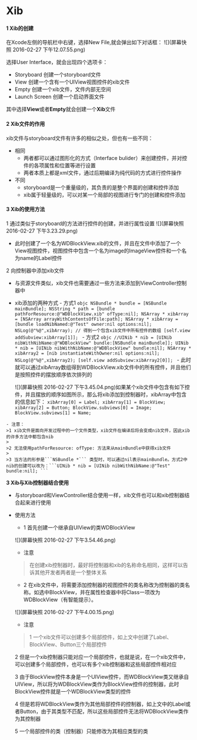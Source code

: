 # Xib
#### 1 Xib的创建
在Xcode左侧的导航栏中右键，选择New File,就会弹出如下对话框：
![](屏幕快照 2016-02-27 下午12.07.55.png)

选择User Interface，就会出现四个选项卡：
- Storyboard 创建一个storyboard文件
- View 创建一个含有一个UIView视图控件的xib文件
- Empty 创建一个xib文件，文件内部无空间
- Launch Screen 创建一个启动界面文件

其中选择**View**或者**Empty**就会创建一个**Xib**文件

#### 2 Xib文件的作用
xib文件与storyboard文件有许多的相似之处，但也有一些不同：
- 相同
    - 两者都可以通过图形化的方式（Interface bulider）来创建控件，并对控件的各项属性和位置等进行设置
    - 两者本质上都是xml文件，通过后期编译为纯代码的方式进行控件操作
- 不同
    - storyboard是一个重量级的，其负责的是整个界面的创建和控件添加
    - xib属于轻量级的，可以对某一个局部的视图进行专门的创建和控件添加
    
#### 3 Xib的使用方法
1 通过类似于storyboard的方法进行控件的创建，并进行属性设置
![](屏幕快照 2016-02-27 下午3.23.29.png)
   - 此时创建了一个名为WDBlockView.xib的文件，并且在文件中添加了一个View视图控件，视图控件中包含一个名为image的ImageView控件和一个名为name的Label控件

2 向控制器中添加xib文件
   - 与资源文件类似，xib文件也需要通过一些方法来添加到ViewController控制器中
   - xib添加的两种方式
    - 方式1
    ```objc
    NSBundle * bundle = [NSBundle mainBundle];
    NSString * path = [bundle pathForResource:@"WDBlockView.xib" ofType:nil];
    NSArray * xibArray = [NSArray arrayWithContentsOfFile:path];
    NSArray * xibArray = [bundle loadNibNamed:@"Test" owner:nil options:nil];
    NSLog(@"%@",xibArray); // 得到一个包含xib文件中所有控件的数组
    [self.view addSubview:xibArray[1]];
    ```
    - 方式2
    ```objc
    //UINib * nib = [UINib nibWithNibName:@"WDBlockView" bundle:[NSBundle mainBundle]];
    UINib * nib = [UINib nibWithNibName:@"WDBlockView" bundle:nil];
    NSArray * xibArray2 = [nib instantiateWithOwner:nil options:nil];
    NSLog(@"%@",xibArray2);
    [self.view addSubview:xibArray2[0]];
    ```
    - 此时就可以通过xibArray数组得到WDBlockView.xib文件中的所有控件，并且他们是按照控件的摆放顺序依次排列的
    
        ![](屏幕快照 2016-02-27 下午3.45.04.png)如果某个xib文件中包含有如下控件，并且摆放的顺序如图所示，那么将xib添加到控制器时，xibArray中包含的信息如下：
    ```
    xibArray[0] = Label;
    xibArray[1] = BlockView;
    xibArray[2] = Button;
    BlockView.subviews[0] = Image;
    BlockView.subviews[1] = Name;
    ```
    
    - 注意：
    >1 xib文件是面向开发过程中的一个文件类型，xib文件在编译后将会变成nib文件，因此xib的许多方法中都包含nib
    >
    >2 无法使用pathForResource: ofType: 方法来从mainBundle中获得xib文件
    >
    >3 当方法的形参是```NSBundle *``` 类型时，可以通过nil表示mainBundle。方式2中nib的创建可以改为：```UINib * nib = [UINib nibWithNibName:@"Test" bundle:nil]; ```    
     
**3 Xib与Xib控制器结合使用**
- 与storyboard和ViewController结合使用一样，xib文件也可以和xib控制器结合起来进行使用
- 使用方法
    - 1 首先创建一个继承自UIView的类WDBlockView
    
    ![](屏幕快照 2016-02-27 下午3.54.46.png)
    - 注意
    > 在创建xib控制器时，最好将控制器和xib的名称命名相同，这样可以告诉其他开发者两者是一个整体关系
    - 2 在xib文件中，将需要添加控制器的视图控件的类名称改为控制器的类名称。如选中BlockView，并在属性检查器中将Class一项改为WDBlockView（有智能提示）。
    
    ![](屏幕快照 2016-02-27 下午4.00.15.png)
    - 注意
    > 1 一个xib文件可以创建多个局部控件，如上文中创建了Label、BlockView、Button三个局部控件
    > 
    2 但是一个xib控制器只能对应一个局部控件，也就是说，在一个xib文件中，可以创建多个局部控件，也可以有多个xib控制器和这些局部控件相对应
    >
    3 由于BlockView控件本身是一个UIView控件，而WDBlockView类又继承自UIView，所以将为WDBlockView类作为BlockView控件的控制器，此时BlockView控件就是一个WDBlockView类型的控件
    >
    4 但是若将WDBlockView类作为其他局部控件的控制器，如上文中的Label或者Button，由于其类型不匹配，所以这些局部控件无法将WDBlockView类作为其控制器
    >
    5 一个局部控件的类（控制器）只能修改为其相应类型的类